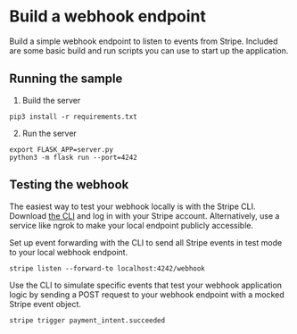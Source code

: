 # Build a webhook endpoint

Build a simple webhook endpoint to listen to events from Stripe. Included are some basic build and run scripts you can use to start up the application.

## Running the sample

1. Build the server

~~~
pip3 install -r requirements.txt
~~~

2. Run the server

~~~
export FLASK_APP=server.py
python3 -m flask run --port=4242
~~~


## Testing the webhook

The easiest way to test your webhook locally is with the Stripe CLI. Download [the CLI](https://github.com/stripe/stripe-cli) and log in with your Stripe account. Alternatively, use a service like ngrok to make your local endpoint publicly accessible.

Set up event forwarding with the CLI to send all Stripe events in test mode to your local webhook endpoint.

~~~
stripe listen --forward-to localhost:4242/webhook
~~~

Use the CLI to simulate specific events that test your webhook application logic by sending a POST request to your webhook endpoint with a mocked Stripe event object.

~~~
stripe trigger payment_intent.succeeded
~~~